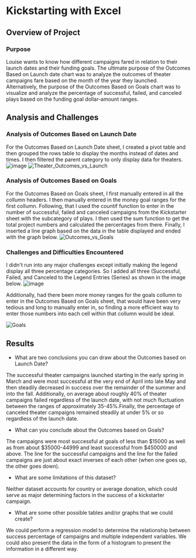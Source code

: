 # Kickstarting with Excel

## Overview of Project

### Purpose
Louise wants to know how different campaigns fared in relation to their launch dates and their funding goals. The ultimate purpose of the Outcomes Based on Launch date chart was to analyze the outcomes of theater campaigns fare based on the month of the year they launched. Alternatively, the purpose of the Outcomes Based on Goals chart was to visualize and analyze the percentage of successful, failed, and canceled plays based on the funding goal dollar-amount ranges. 
## Analysis and Challenges
### Analysis of Outcomes Based on Launch Date
For the Outcomes Based on Launch Date sheet, I created a pivot table and then grouped the rows table to display the months instead of dates and times. I then filtered the parent category to only display data for theaters.
![image](https://user-images.githubusercontent.com/70483866/92296970-f2744a00-eeff-11ea-9638-3f97433ad825.png)
![Theater_Outcomes_vs_Launch](https://user-images.githubusercontent.com/70483866/92076647-8a4b2a00-ed80-11ea-9440-04c364615fd3.png)
### Analysis of Outcomes Based on Goals
For the Outcomes Based on Goals sheet, I first manually entered in all the collumn headers. I then manually entered in the money goal ranges for the first collumn. Following, that I used the countif function to enter in the number of successful, failed and canceled campaigns from the Kickstarter sheet with the subcategory of plays. I then used the sum function to get the total project numbers and calculated the percentages from there. Finally, I inserted a line graph based on the data in the table displayed and ended with the graph below.
![Outcomes_vs_Goals](https://user-images.githubusercontent.com/70483866/92076530-52dc7d80-ed80-11ea-85db-f5c5bfca103c.png)
### Challenges and Difficulties Encountered
I didn't run into any major challenges except initially making the legend display all three percentage categories. So I added all three (Successful, Failed, and Canceled to the Legend Entries (Series) as shown in the image below.
![image](https://user-images.githubusercontent.com/70483866/92077114-66d4af00-ed81-11ea-904f-b52d7d59c210.png)

Additionally, had there been more money ranges for the goals collumn to enter in the Outcomes Based on Goals sheet, that would have been very tedious and long to manually enter in, so finding a more efficient way to enter those numbers into each cell within that collumn would be ideal.

![Goals](https://user-images.githubusercontent.com/70483866/92297002-4121e400-ef00-11ea-8169-deee740463ed.png)
## Results

- What are two conclusions you can draw about the Outcomes based on Launch Date?

The successful theater campaigns launched starting in the early spring in March and were most successful at the very end of April into late May and then steadily decreased in    success over the remainder of the summer and into the fall. 
Additionally, on average about roughly 40% of theater campaigns failed regardless of the launch date, with not much fluctuation between the ranges of approximately 35-45%.Finally, the percentage of canceled theater campaigns remained steadily at under 5% or so regardless of the launch date.

- What can you conclude about the Outcomes based on Goals?

The campaigns were most successful at goals of less than $15000 as well as from  about $35000-44999 and least successful from $450000 and above. The line for the successful campaigns and the line for the failed campaigns are just about exact inverses of each other (when one goes up, the other goes down).

- What are some limitations of this dataset?

Neither dataset accounts for country or average donation, which could serve as major determining factors in the success of a kickstarter campaign.

- What are some other possible tables and/or graphs that we could create?

We could perform a regression model to determine the relationship between success percentage of campaigns and multiple independent variables. We could also present the data in the form of a histogram to present the information in a different way.
